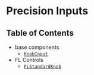 # Precision Inputs

## Table of Contents

- base components
  - [`KnobInput`](https://github.com/jhnsnc/precision-inputs/tree/master/docs/base/KnobInput.md)
- FL Controls
  - [`FLStandardKnob`](https://github.com/jhnsnc/precision-inputs/tree/master/docs/fl-controls/FLStandardKnob.md)
